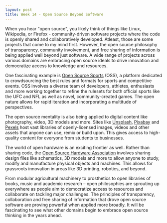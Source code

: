 ```yaml
---
layout: post
title: Week 14 - Open Source Beyond Software
---
```


When you hear "open source", you likely think of things like Linux, Wikipedia, or Firefox - community-driven software projects where the code is openly shared and collaboratively developed. Atleast, those are some projects that come to my mind first. However, the open source philosophy of transparency, community involvement, and free sharing of information is being applied well beyond just software. A wide range of projects across various domains are embracing open source ideals to drive innovation and democratize access to knowledge and resources.

One fascinating example is [Open Source Sports](https://opensourcesports.io/) (OSS), a platform dedicated to crowdsourcing the best rules and formats for sports and competitive events. OSS involves a diverse team of developers, athletes, enthusiasts and more working together to refine the rulesets for both official sports like the UFC and NFL as well as novel, community-created games. The open nature allows for rapid iteration and incorporating a multitude of perspectives.

<!--more-->

The open source mentality is also being applied to digital content like photography, video, 3D models and more. Sites like [Unsplash](https://unsplash.com/), [Pixabay](https://pixabay.com/) and [Pexels](https://www.pexels.com/) host vast libraries of openly-licensed images, videos and other assets that anyone can use, remix or build upon. This gives access to high-quality content for everyone from students to businesses.

The world of open hardware is an exciting frontier as well. Rather than sharing code, the [Open Source Hardware Association](https://www.oshwa.org/) involves sharing design files like schematics, 3D models and more to allow anyone to study, modify and manufacture physical objects and machines. This allows for grassroots innovation in areas like 3D printing, robotics, and beyond.

From modular agricultural machinery to prosthetics to open libraries of books, music and academic research – open philosophies are sprouting up everywhere as people aim to democratize access to resources and collaborate on tackling major challenges. The principles of transparency, collaboration and free sharing of information that drove open source software are proving powerful when applied more broadly. It will be fascinating to see what other domains begin to embrace open source thinking in the years ahead.